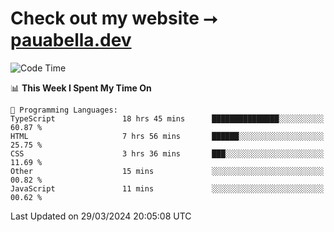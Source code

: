 # Check out my website ⭢ [pauabella.dev](https://pauabella.dev)

<!--START_SECTION:waka-->
![Code Time](http://img.shields.io/badge/Code%20Time-3%2C160%20hrs%2030%20mins-blue)

📊 **This Week I Spent My Time On** 

```text
💬 Programming Languages: 
TypeScript               18 hrs 45 mins      ███████████████░░░░░░░░░░   60.87 % 
HTML                     7 hrs 56 mins       ██████░░░░░░░░░░░░░░░░░░░   25.75 % 
CSS                      3 hrs 36 mins       ███░░░░░░░░░░░░░░░░░░░░░░   11.69 % 
Other                    15 mins             ░░░░░░░░░░░░░░░░░░░░░░░░░   00.82 % 
JavaScript               11 mins             ░░░░░░░░░░░░░░░░░░░░░░░░░   00.62 % 
```


 Last Updated on 29/03/2024 20:05:08 UTC
<!--END_SECTION:waka-->

